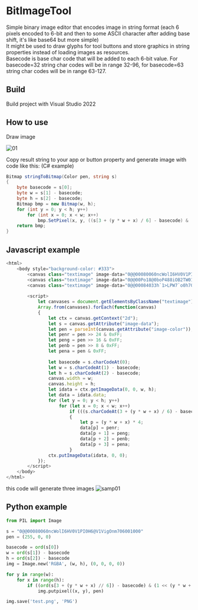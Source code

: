 # BitImageTool

Simple binary image editor that encodes image in string format (each 6 pixels encoded to 6-bit and then to some ASCII character after adding base shift, it's like base64 but more simple)<br>
It might be used to draw glyphs for tool buttons and store graphics in string properties instead of loading images as resources.<br>
Basecode is base char code that will be added to each 6-bit value. For basecode=32 string char codes will be in range 32-96, for basecode=63 string char codes will be in range 63-127.

## Build

Build project with Visual Studio 2022

## How to use

Draw image

![01](https://github.com/user-attachments/assets/f72359df-08b3-4eaf-ab4c-c65757e50776)

Copy result string to your app or button property and generate image with code like this: (C# example)
```C#
Bitmap stringToBitmap(Color pen, string s)
{
    byte basecode = s[0];
    byte w = s[1] - basecode;
    byte h = s[2] - basecode;
    Bitmap bmp = new Bitmap(w, h);
    for (int y = 0; y < h; y++)
        for (int x = 0; x < w; x++)
            bmp.SetPixel(x, y, ((s[3 + (y * w + x) / 6] - basecode) & (1 << (y * w + x) % 6)) > 0 ? pen : Color.Transparent);
    return bmp;
}
```

## Javascript example
```javascript
<html>
    <body style="background-color: #333">
        <canvas class="textimage" image-data="0@@00080060ncWolI6HV0V1PI0H6@V1VigOnm706001000" image-color="0xFF4040FF"></canvas>
        <canvas class="textimage" image-data="0@@00Po18@0boP488iOB2TW019@h34R0QhOn0070P00000" image-color="0x40FF40FF"></canvas>
        <canvas class="textimage" image-data="0@@00084033h`1>LPW7`o0h70d00;0@30\00=0`30H0000" image-color="0x4040FFFF"></canvas>
        
        <script>
            let canvases = document.getElementsByClassName("textimage");
            Array.from(canvases).forEach(function(canvas)
            {
                let ctx = canvas.getContext("2d");
                let s = canvas.getAttribute("image-data");
                let pen = parseInt(canvas.getAttribute("image-color"));
                let penr = pen >> 24 & 0xFF;
                let peng = pen >> 16 & 0xFF;
                let penb = pen >> 8 & 0xFF;
                let pena = pen & 0xFF;
                
                let basecode = s.charCodeAt(0);
                let w = s.charCodeAt(1) - basecode;
                let h = s.charCodeAt(2) - basecode;
                canvas.width = w;
                canvas.height = h;
                let idata = ctx.getImageData(0, 0, w, h);
                let data = idata.data;
                for (let y = 0; y < h; y++)
                    for (let x = 0; x < w; x++)
                        if (((s.charCodeAt(3 + (y * w + x) / 6) - basecode) & (1 << (y * w + x) % 6)) > 0)
                        {
                            let p = (y * w + x) * 4;
                            data[p] = penr;
                            data[p + 1] = peng;
                            data[p + 2] = penb;
                            data[p + 3] = pena;
                        }
                ctx.putImageData(idata, 0, 0);
            });
        </script>
    </body>
</html>
```

this code will generate three images
![samp01](https://github.com/user-attachments/assets/c32dd933-cb99-4217-8c8a-4ac0de1320be)


## Python example
```python
from PIL import Image

s = "0@@00080060ncWolI6HV0V1PI0H6@V1VigOnm706001000"
pen = (255, 0, 0)

basecode = ord(s[0])
w = ord(s[1]) - basecode
h = ord(s[2]) - basecode
img = Image.new('RGBA', (w, h), (0, 0, 0, 0))

for y in range(w):
    for x in range(h):
        if ((ord(s[3 + (y * w + x) // 6]) - basecode) & (1 << (y * w + x) % 6)) > 0:
            img.putpixel((x, y), pen)

img.save('test.png', 'PNG')
```


